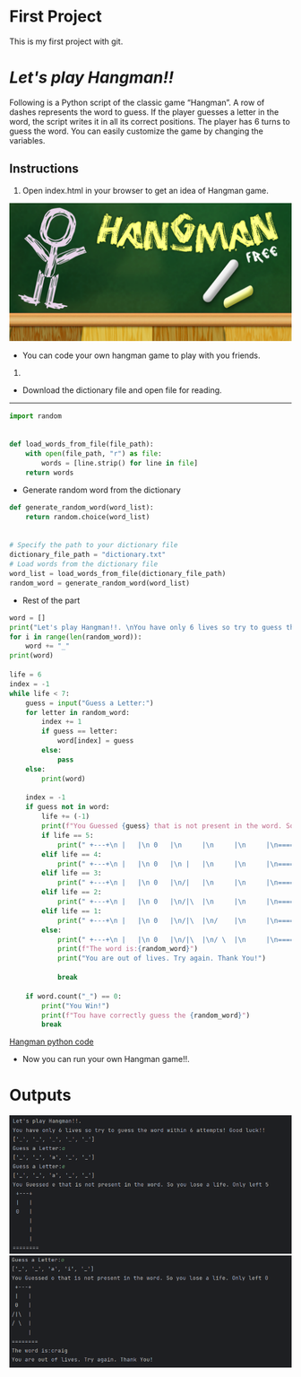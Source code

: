 # **First Project**

This is my first project with git.

# _Let's play Hangman!!_


Following is a Python script of the classic game “Hangman”. A row of dashes represents the word to guess. If the player guesses a letter in the word, the script writes it in all its correct positions.  The player has 6 turns to guess the word. You can easily customize the game by changing the variables.

## Instructions

1. Open index.html in your browser to get an idea of Hangman game.

![hangman!](hangman.png)

* You can code your own hangman game to play with you friends.
1. 

* Download the dictionary file and open file for reading. 
---
```python
import random


def load_words_from_file(file_path):
    with open(file_path, "r") as file:
        words = [line.strip() for line in file]
    return words
```
* Generate random word from the dictionary
```python
def generate_random_word(word_list):
    return random.choice(word_list)


# Specify the path to your dictionary file
dictionary_file_path = "dictionary.txt"
# Load words from the dictionary file
word_list = load_words_from_file(dictionary_file_path)
random_word = generate_random_word(word_list)
```
* Rest of the part

```python
word = []
print("Let's play Hangman!!. \nYou have only 6 lives so try to guess the word within 6 attempts! Good luck!!")
for i in range(len(random_word)):
    word += "_"
print(word)

life = 6
index = -1
while life < 7:
    guess = input("Guess a Letter:")
    for letter in random_word:
        index += 1
        if guess == letter:
            word[index] = guess
        else:
            pass
    else:
        print(word)
        
    index = -1
    if guess not in word:
        life += (-1)
        print(f"You Guessed {guess} that is not present in the word. So you lose a life. Only left {life}")
        if life == 5:
            print(" +---+\n |   |\n 0   |\n     |\n     |\n     |\n========")
        elif life == 4:
            print(" +---+\n |   |\n 0   |\n |   |\n     |\n     |\n========")
        elif life == 3:
            print(" +---+\n |   |\n 0   |\n/|   |\n     |\n     |\n========")
        elif life == 2:
            print(" +---+\n |   |\n 0   |\n/|\  |\n     |\n     |\n========")
        elif life == 1:
            print(" +---+\n |   |\n 0   |\n/|\  |\n/    |\n     |\n========")
        else:
            print(" +---+\n |   |\n 0   |\n/|\  |\n/ \  |\n     |\n========")
            print(f"The word is:{random_word}")
            print("You are out of lives. Try again. Thank You!")

            break

    if word.count("_") == 0:
        print("You Win!")
        print(f"Tou have correctly guess the {random_word}")
        break
```
[Hangman python code](https://github.com/Sachanee/My-first-project/blob/main/hangman.py)

* Now you can run your own Hangman game!!.


# Outputs

![hangman output1](hangman_output.png)
![hangman output2](hangman_output2.png)
